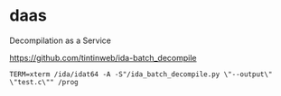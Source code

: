 # daas

Decompilation as a Service

https://github.com/tintinweb/ida-batch_decompile

```
TERM=xterm /ida/idat64 -A -S"/ida_batch_decompile.py \"--output\" \"test.c\"" /prog
```

